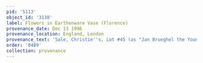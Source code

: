 ```yaml
---
pid: '5113'
object_id: '3138'
label: Flowers in Earthenware Vase (Florence)
provenance_date: Dec 13 1996
provenance_location: England, London
provenance_text: 'Sale, Christie''s, Lot #45 (as "Jan Brueghel the Younger")'
order: '0489'
collection: provenance
---
```

